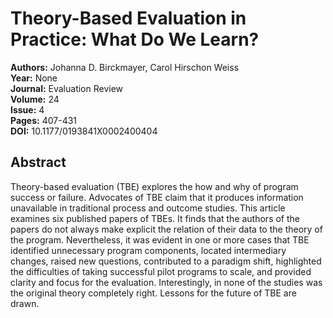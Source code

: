 # Theory-Based Evaluation in Practice: What Do We Learn?

**Authors:** Johanna D. Birckmayer, Carol Hirschon Weiss  
**Year:** None  
**Journal:** Evaluation Review  
**Volume:** 24  
**Issue:** 4  
**Pages:** 407-431  
**DOI:** 10.1177/0193841X0002400404  

## Abstract
Theory-based evaluation (TBE) explores the how and why of program success or failure. Advocates of TBE claim that it produces information unavailable in traditional process and outcome studies. This article examines six published papers of TBEs. It finds that the authors of the papers do not always make explicit the relation of their data to the theory of the program. Nevertheless, it was evident in one or more cases that TBE identified unnecessary program components, located intermediary changes, raised new questions, contributed to a paradigm shift, highlighted the difficulties of taking successful pilot programs to scale, and provided clarity and focus for the evaluation. Interestingly, in none of the studies was the original theory completely right. Lessons for the future of TBE are drawn.

